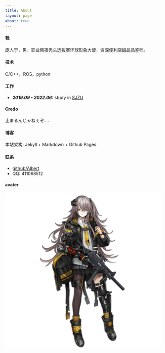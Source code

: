 ```yaml
---
title: About
layout: page
about: true
---
```


#### 我

庞人宁，男，职业熬夜秃头选拔赛环球形象大使，资深便利店甜品品鉴师。

#### 技术

C/C++，ROS，python

#### 工作

+ ***2019.09 - 2022.06:*** study in [SJZU](http://www.sjzu.edu.cn/ "沈阳建筑大学")

#### Credo

止まるんじゃねぇぞ....

#### 博客

本站架构: Jekyll + Markdown + Github Pages

#### 联系

+ [github/Albert](https://github.com/Albert-Lucif4)
+ QQ: 411068512

#### avater

![ I am in blood Stepped in so far that, should I wade no more, Returning were as tedious as go over.](https://github.com/Albert-Lucif4/Albert-Lucif4.github.io/blob/master/images/2016/Pic_UMP45Mod.png?raw=true " I am in blood Stepped in so far that, should I wade no more, Returning were as tedious as go over.")
